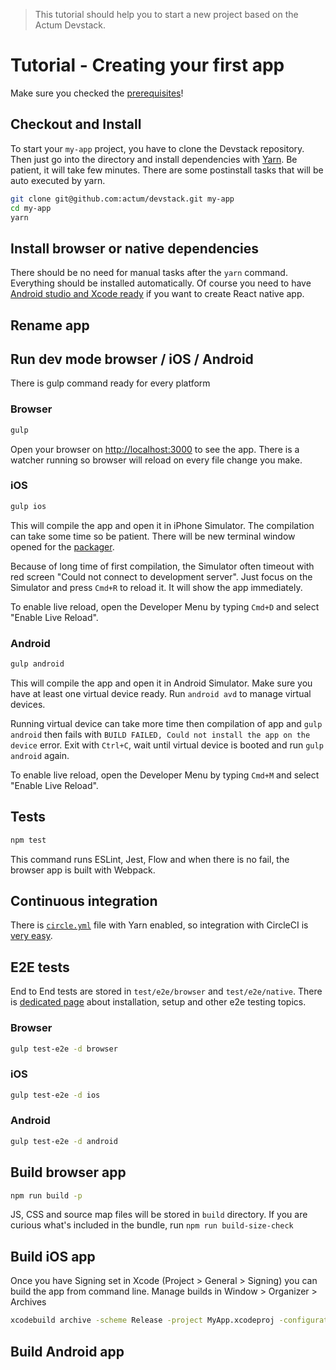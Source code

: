 > This tutorial should help you to start a new project based on the Actum Devstack.

# Tutorial - Creating your first app

Make sure you checked the [prerequisites](https://github.com/actum/devstack/blob/f45d6d19e8a0fb81605a8b0fd93548d07d0bcc35/README.md#prerequisites)!

## Checkout and Install

To start your `my-app` project, you have to clone the Devstack repository.
Then just go into the directory and install dependencies with [Yarn](https://yarnpkg.com/).
Be patient, it will take few minutes. There are some postinstall tasks that
will be auto executed by yarn.

```bash
git clone git@github.com:actum/devstack.git my-app
cd my-app
yarn
```

## Install browser or native dependencies

There should be no need for manual tasks after the `yarn` command. Everything
should be installed automatically. Of course you need to have [Android studio and Xcode ready](https://facebook.github.io/react-native/docs/getting-started.html)
if you want to create React native app.

## Rename app

## Run dev mode browser / iOS / Android

There is gulp command ready for every platform

### Browser

```bash
gulp
```

Open your browser on [http://localhost:3000](http://localhost:3000) to see the app.
There is a watcher running so browser will reload on every file change you make.

### iOS

```bash
gulp ios
```

This will compile the app and open it in iPhone Simulator. The compilation
can take some time so be patient. There will be new terminal window opened for the
[packager](https://github.com/facebook/react-native/tree/master/packager).

Because of long time of first compilation, the Simulator often timeout with red
screen "Could not connect to development server". Just focus on the Simulator
and press `Cmd+R` to reload it. It will show the app immediately.

To enable live reload, open the Developer Menu by typing `Cmd+D` and select
"Enable Live Reload".

### Android

```bash
gulp android
```

This will compile the app and open it in Android Simulator. Make sure you have
at least one virtual device ready. Run `android avd` to manage virtual devices.

Running virtual device can take more time then compilation of app and
`gulp android` then fails with `BUILD FAILED, Could not install the app on the device` error.
Exit with `Ctrl+C`, wait until virtual device is booted and run `gulp android` again.

To enable live reload, open the Developer Menu by typing `Cmd+M` and select
"Enable Live Reload".

## Tests

```bash
npm test
```

This command runs ESLint, Jest, Flow and when there is no fail, the browser app is
built with Webpack.

## Continuous integration

There is [`circle.yml`](https://github.com/actum/devstack/blob/f45d6d19e8a0fb81605a8b0fd93548d07d0bcc35/circle.yml) file with Yarn enabled, so integration with CircleCI is [very easy](https://circleci.com/integrations/github/).

## E2E tests

End to End tests are stored in `test/e2e/browser` and `test/e2e/native`.
There is [dedicated page](https://github.com/actum/devstack/blob/f45d6d19e8a0fb81605a8b0fd93548d07d0bcc35/E2E-TESTING.md)
about installation, setup and other e2e testing topics.

### Browser

```bash
gulp test-e2e -d browser
```

### iOS

```bash
gulp test-e2e -d ios
```

### Android

```bash
gulp test-e2e -d android
```

## Build browser app

```bash
npm run build -p
```

JS, CSS and source map files will be stored in `build` directory. If you are
curious what's included in the bundle, run `npm run build-size-check`

## Build iOS app

Once you have Signing set in Xcode (Project > General > Signing) you can build
the app from command line. Manage builds in Window > Organizer > Archives

```bash
xcodebuild archive -scheme Release -project MyApp.xcodeproj -configuration Relase
```

## Build Android app
